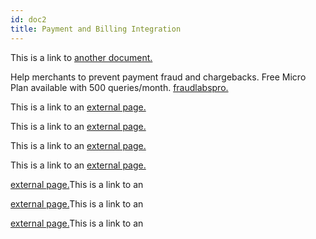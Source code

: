 ```yaml
---
id: doc2
title: Payment and Billing Integration
---
```


This is a link to [another document.](doc3.md)  

Help merchants to prevent payment fraud and chargebacks. Free Micro Plan available with 500 queries/month. [fraudlabspro.](https://www.fraudlabspro.com/)

This is a link to an [external page.](http://www.example.com)

This is a link to an [external page.](http://www.example.com)

This is a link to an [external page.](http://www.example.com)

This is a link to an [external page.](http://www.example.com)

[external page.](http://www.example.com)This is a link to an

[external page.](http://www.example.com)This is a link to an 

[external page.](http://www.example.com)This is a link to an 
